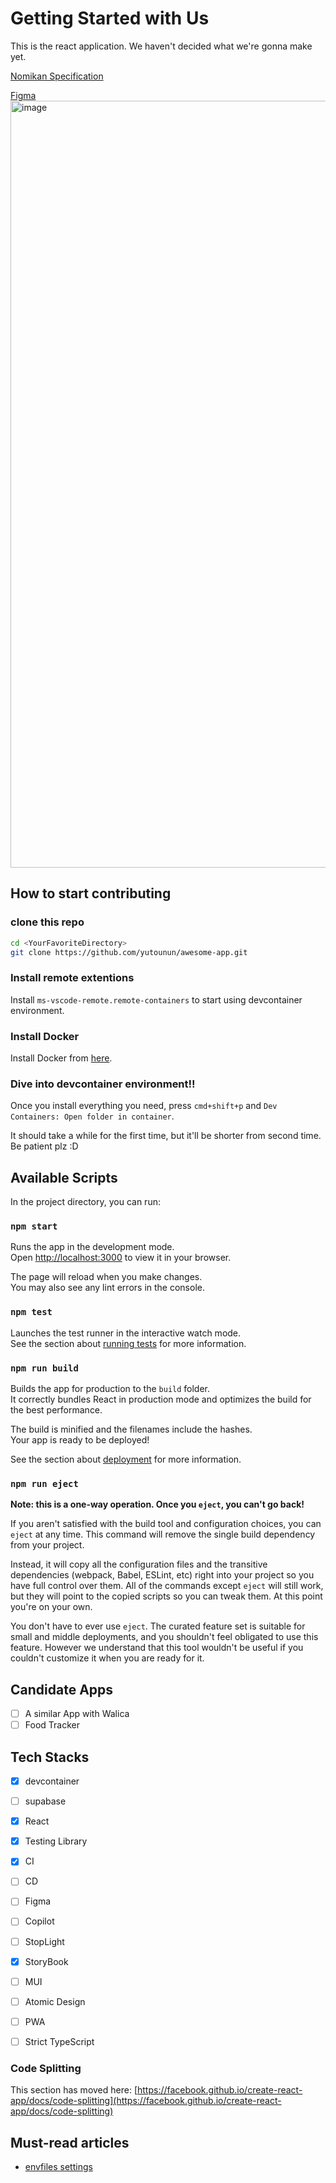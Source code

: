 # Getting Started with Us

This is the react application. We haven't decided what we're gonna make yet.

[Nomikan Specification](https://gifted-airboat-26e.notion.site/NomiKan-4a92bb4555d947ab87c3894f9cef976d)

[Figma](https://www.figma.com/file/rCcFP28Aws9kDXAZBRyYLp/%E7%84%A1%E9%A1%8C?node-id=0%3A1&t=nuxgWPbvti5CUmYT-1)
<img width="1227" alt="image" src="https://user-images.githubusercontent.com/96335290/221713846-20acd711-24de-438c-9577-954fdb4d5bd5.png">


## How to start contributing

### clone this repo
```sh
cd <YourFavoriteDirectory>
git clone https://github.com/yutounun/awesome-app.git
```

### Install remote extentions
Install ```ms-vscode-remote.remote-containers``` to start using devcontainer environment.

### Install Docker
Install Docker from [here](https://docs.docker.com/desktop/install/mac-install/).

### Dive into devcontainer environment!!
Once you install everything you need, press ```cmd+shift+p``` and ```Dev Containers: Open folder in container```.

It should take a while for the first time, but it'll be shorter from second time. Be patient plz :D


## Available Scripts

In the project directory, you can run:

### `npm start`

Runs the app in the development mode.\
Open [http://localhost:3000](http://localhost:3000) to view it in your browser.

The page will reload when you make changes.\
You may also see any lint errors in the console.

### `npm test`

Launches the test runner in the interactive watch mode.\
See the section about [running tests](https://facebook.github.io/create-react-app/docs/running-tests) for more information.

### `npm run build`

Builds the app for production to the `build` folder.\
It correctly bundles React in production mode and optimizes the build for the best performance.

The build is minified and the filenames include the hashes.\
Your app is ready to be deployed!

See the section about [deployment](https://facebook.github.io/create-react-app/docs/deployment) for more information.

### `npm run eject`

**Note: this is a one-way operation. Once you `eject`, you can't go back!**

If you aren't satisfied with the build tool and configuration choices, you can `eject` at any time. This command will remove the single build dependency from your project.

Instead, it will copy all the configuration files and the transitive dependencies (webpack, Babel, ESLint, etc) right into your project so you have full control over them. All of the commands except `eject` will still work, but they will point to the copied scripts so you can tweak them. At this point you're on your own.

You don't have to ever use `eject`. The curated feature set is suitable for small and middle deployments, and you shouldn't feel obligated to use this feature. However we understand that this tool wouldn't be useful if you couldn't customize it when you are ready for it.

## Candidate Apps
- [ ] A similar App with Walica
- [ ] Food Tracker

## Tech Stacks
- [x] devcontainer
- [ ] supabase
- [x] React
- [x] Testing Library
- [x] CI
- [ ] CD
- [ ] Figma
- [ ] Copilot
- [ ] StopLight
- [x] StoryBook
- [ ] MUI
- [ ] Atomic Design
- [ ] PWA
- [ ] Strict TypeScript


### Code Splitting

This section has moved here: [https://facebook.github.io/create-react-app/docs/code-splitting](https://facebook.github.io/create-react-app/docs/code-splitting)

## Must-read articles
- [envfiles settings](https://create-react-app.dev/docs/adding-custom-environment-variables/1)
